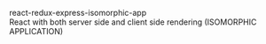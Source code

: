 react-redux-express-isomorphic-app\
React with both server side and client side rendering (ISOMORPHIC APPLICATION)

